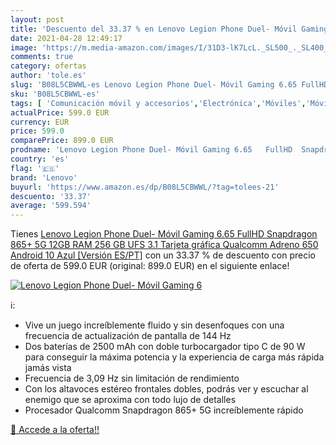 ```yaml
---
layout: post
title: 'Descuento del 33.37 % en Lenovo Legion Phone Duel- Móvil Gaming 6'
date: 2021-04-28 12:49:17
image: 'https://m.media-amazon.com/images/I/31D3-lK7LcL._SL500_._SL400_.jpg'
comments: true
category: ofertas
author: 'tole.es'
slug: 'B08L5CBWWL-es Lenovo Legion Phone Duel- Móvil Gaming 6.65 FullHD...'
sku: 'B08L5CBWWL-es'
tags: [ 'Comunicación móvil y accesorios','Electrónica','Móviles','Móviles y smartphones libres','android','lenovo', ]
actualPrice: 599.0 EUR
currency: EUR
price: 599.0
comparePrice: 899.0 EUR
prodname: 'Lenovo Legion Phone Duel- Móvil Gaming 6.65   FullHD  Snapdragon 865+ 5G  12GB RAM  256 GB UFS 3.1  Tarjeta gráfica Qualcomm Adreno 650  Android 10  Azul [Versión ES/PT]'
country: 'es'
flag: '🇪🇸'
brand: 'Lenovo'
buyurl: 'https://www.amazon.es/dp/B08L5CBWWL/?tag=tolees-21'
descuento: '33.37'
average: '599.594'
---
```


Tienes [Lenovo Legion Phone Duel- Móvil Gaming 6.65   FullHD  Snapdragon 865+ 5G  12GB RAM  256 GB UFS 3.1  Tarjeta gráfica Qualcomm Adreno 650  Android 10  Azul [Versión ES/PT]](https://www.amazon.es/dp/B08L5CBWWL/?tag=tolees-21) con un 33.37 % de descuento con precio de oferta de 599.0 EUR (original: 899.0 EUR) en el siguiente enlace!

[![Lenovo Legion Phone Duel- Móvil Gaming 6](https://m.media-amazon.com/images/I/31D3-lK7LcL._SL500_._SL400_.jpg)](https://www.amazon.es/dp/B08L5CBWWL/?tag=tolees-21)

ℹ️:

- Vive un juego increíblemente fluido y sin desenfoques con una frecuencia de actualización de pantalla de 144 Hz
- Dos baterías de 2500 mAh con doble turbocargador tipo C de 90 W para conseguir la máxima potencia y la experiencia de carga más rápida jamás vista
- Frecuencia de 3,09 Hz sin limitación de rendimiento
- Con los altavoces estéreo frontales dobles, podrás ver y escuchar al enemigo que se aproxima con todo lujo de detalles
- Procesador Qualcomm Snapdragon 865+ 5G increíblemente rápido

[🛒 Accede a la oferta!!](https://www.amazon.es/dp/B08L5CBWWL/?tag=tolees-21)
